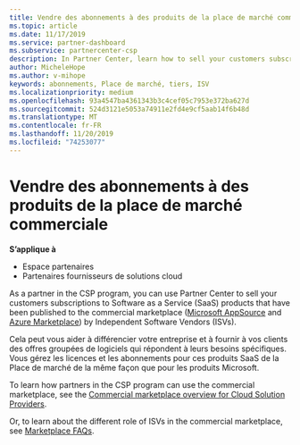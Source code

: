 ```yaml
---
title: Vendre des abonnements à des produits de la place de marché commerciale | Espace partenaires
ms.topic: article
ms.date: 11/17/2019
ms.service: partner-dashboard
ms.subservice: partnercenter-csp
description: In Partner Center, learn how to sell your customers subscriptions to SaaS products published to the marketplace by Independent Software Vendors (ISVs).
author: MicheleHope
ms.author: v-mihope
keywords: abonnements, Place de marché, tiers, ISV
ms.localizationpriority: medium
ms.openlocfilehash: 93a4547ba4361343b3c4cef05c7953e372ba627d
ms.sourcegitcommit: 524d3121e5053a74911e2fd4e9cf5aab14f6b48d
ms.translationtype: MT
ms.contentlocale: fr-FR
ms.lasthandoff: 11/20/2019
ms.locfileid: "74253077"
---
```

# <a name="sell-subscriptions-to-commercial-marketplace-products"></a>Vendre des abonnements à des produits de la place de marché commerciale

**S’applique à**

- Espace partenaires
- Partenaires fournisseurs de solutions cloud

As a partner in the CSP program, you can use Partner Center to sell your customers subscriptions to Software as a Service (SaaS) products that have been published to the commercial marketplace ([Microsoft AppSource](https://appsource.microsoft.com/) and [Azure Marketplace](https://azuremarketplace.microsoft.com/)) by Independent Software Vendors (ISVs). 

Cela peut vous aider à différencier votre entreprise et à fournir à vos clients des offres groupées de logiciels qui répondent à leurs besoins spécifiques. Vous gérez les licences et les abonnements pour ces produits SaaS de la Place de marché de la même façon que pour les produits Microsoft.

To learn how partners in the CSP program can use the commercial marketplace, see the [Commercial marketplace overview for Cloud Solution Providers](csp-commercial-marketplace-overview.md).

Or, to learn about the different role of ISVs in the commercial marketplace, see [Marketplace FAQs](https://docs.microsoft.com/azure/marketplace/marketplace-faq-publisher-guide).
